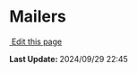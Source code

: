 <script setup>
    import Docs from "@lesli-dev/components/lesli-working.vue"
</script>

# Mailers

<Docs />
<section class="lesli-documentation-footer">
    <p><a target="blank" href="https://github.com/LesliTech/Lesli/tree/master/docs/ruby-on-rails/mailers.md"><i class="ri-external-link-fill"></i>&nbsp;Edit this page</a><p/>
    <p><b>Last Update: </b>2024/09/29 22:45</p>
</section>
<!-- This code was automatically generated -->
<!-- to update this docs please run rake docs:build -->
